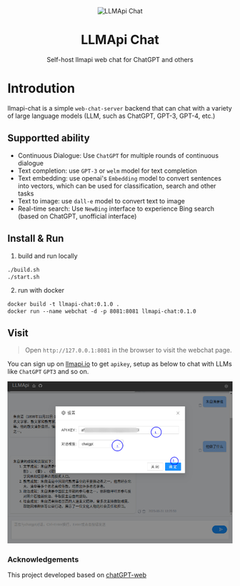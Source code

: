 <p align="center">
  <img width="180" src="https://avatars.githubusercontent.com/u/127706964?s=200&v=4" alt="LLMApi Chat">
  <h1 align="center">LLMApi Chat</h1>
  <p align="center">Self-host llmapi web chat for ChatGPT and others</p>
</p>

# Introdution

llmapi-chat is a simple `web-chat-server` backend that can chat with a variety of large language models (LLM, such as ChatGPT, GPT-3, GPT-4, etc.)

## Supportted ability

- Continuous Dialogue: Use `ChatGPT` for multiple rounds of continuous dialogue
- Text completion: use `GPT-3` or `welm` model for text completion
- Text embedding: use openai's `Embedding` model to convert sentences into vectors, which can be used for classification, search and other tasks
- Text to image: use `dall-e` model to convert text to image
- Real-time search: Use `NewBing` interface to experience Bing search (based on ChatGPT, unofficial interface)

## Install & Run

1. build and run locally
``` shell
./build.sh
./start.sh
```

2. run with docker

``` shell
docker build -t llmapi-chat:0.1.0 .
docker run --name webchat -d -p 8081:8081 llmapi-chat:0.1.0
```

## Visit
> Open `http://127.0.0.1:8081` in the browser to visit the webchat page.

You can sign up on [llmapi.io](https://llmapi.io) to get `apikey`, setup as below to chat with LLMs like `ChatGPT` `GPT3` and so on.

<p align="center">
  <img src="demo/demo.png" alt="Chat demo">
</p>

### Acknowledgements
This project developed based on [chatGPT-web](https://github.com/mic1on/chatGPT-web)
